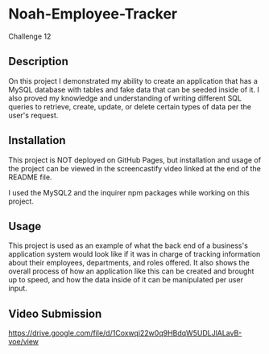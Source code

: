 # Noah-Employee-Tracker
Challenge 12

## Description
On this project I demonstrated my ability to create an application that has a MySQL database with tables and fake data that can be seeded inside of it. I also proved my knowledge and understanding of writing different SQL queries to retrieve, create, update, or delete certain types of data per the user's request.

## Installation
This project is NOT deployed on GitHub Pages, but installation and usage of the project can be viewed in the screencastify video linked at the end of the README file.

I used the MySQL2 and the inquirer npm packages while working on this project.

## Usage
This project is used as an example of what the back end of a business's application system would look like if it was in charge of tracking information about their employees, departments, and roles offered. It also shows the overall process of how an application like this can be created and brought up to speed, and how the data inside of it can be manipulated per user input.

## Video Submission
https://drive.google.com/file/d/1Coxwqi22w0q9HBdqW5UDLJlALavB-voe/view






